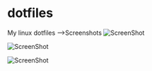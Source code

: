 # dotfiles
My linux dotfiles
-->Screenshots
![ScreenShot]( https://github.com/Mofiqul/dotfiles/blob/master/screenshots/3.png.jpg)

![ScreenShot](https://github.com/Mofiqul/dotfiles/blob/master/screenshots/1.png.jpg)
 
![ScreenShot](https://github.com/Mofiqul/dotfiles/blob/master/screenshots/2.png)
